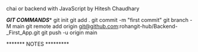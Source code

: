 chai or backend with JavaScript by Hitesh Chaudhary

***********GIT COMMANDS************
git init
git add .
git commit -m "first commit"
git branch -M main
git remote add origin git@github.com:rohangit-hub/Backend-_First_App.git
git push -u origin main


******* NOTES *********
